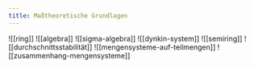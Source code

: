 ```yaml
---
title: Maßtheoretische Grundlagen
---
```


![[ring]]
![[algebra]]
![[sigma-algebra]]
![[dynkin-system]]
![[semiring]]
![[durchschnittsstabilität]]
![[mengensysteme-auf-teilmengen]]
![[zusammenhang-mengensysteme]]